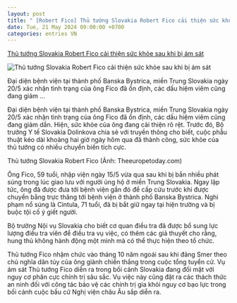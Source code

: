 ```yaml
---
layout: post
title: " [Robert Fico] Thủ tướng Slovakia Robert Fico cải thiện sức khỏe sau khi bị ám sát"
date: Tue, 21 May 2024 09:00:00 +0700
categories: entries VN
---
```

[Thủ tướng Slovakia Robert Fico cải thiện sức khỏe sau khi bị ám sát](https://vov.vn/the-gioi/thu-tuong-slovakia-robert-fico-cai-thien-suc-khoe-sau-khi-bi-am-sat-post1096459.vov)

![Thủ tướng Slovakia Robert Fico cải thiện sức khỏe sau khi bị ám sát](https://vov-media.emitech.vn/sites/default/files/styles/og_image/public/2024-05/thu_tuong_slovakia_robert_fico_anh_theeuropetoday.com_1.jpeg.jpg?v=1716261302)

Đại diện bệnh viện tại thành phố Banska Bystrica, miền Trung Slovakia ngày 20/5 xác nhận tình trạng của ông Fico đã ổn định, các dấu hiệm viêm cũng đang giảm ...

Đại diện bệnh viện tại thành phố Banska Bystrica, miền Trung Slovakia ngày 20/5 xác nhận tình trạng của ông Fico đã ổn định, các dấu hiệm viêm cũng đang giảm dần. Hiện, sức khỏe của ông đang cải thiện rõ rệt. Trước đó, Bộ trưởng Y tế Slovakia Dolinkova chia sẻ với truyền thông cho biết, cuộc phẫu thuật kéo dài khoảng hai giờ ngày hôm qua đã thành công, sức khỏe của thủ tướng có nhiều chuyển biến tích cực.

Thủ tướng Slovakia Robert Fico (Ảnh: Theeuropetoday.com)

Ông Fico, 59 tuổi, nhập viện ngày 15/5 vừa qua sau khi bị bắn nhiều phát súng trong lúc giao lưu với người ủng hộ ở miền Trung Slovakia. Ngay lập tức, ông đã được đưa tới bệnh viện gần đó để cấp cứu trước khi được chuyển bằng trực thăng tới bệnh viện ở thành phố Banska Bystrica. Nghi phạm nổ súng là Cintula, 71 tuổi, đã bị bắt giữ ngay tại hiện trường và bị buộc tội cố ý giết người.

Bộ trưởng Nội vụ Slovakia cho biết cơ quan điều tra đã được bổ sung lực lượng điều tra viên để điều tra vụ việc, có thêm các giả thuyết cho rằng, hung thủ không hành động một mình mà có thể thực hiện theo tổ chức.

Thủ tướng Fico nhậm chức vào tháng 10 năm ngoái sau khi đảng Smer theo chủ nghĩa dân túy của ông giành chiến thắng trong cuộc tổng tuyển cử. Vụ ám sát Thủ tướng Fico diễn ra trong bối cảnh Slovakia đang đối mặt với nguy cơ phân cực chính trị sâu sắc. Vụ việc này cũng đặt ra các thách thức an ninh đối với công tác bảo vệ các chính trị gia khỏi nguy cơ bạo lực trong bối cảnh cuộc bầu cử Nghị viện châu Âu sắp diễn ra.

